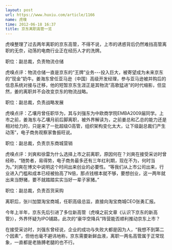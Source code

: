 ```yaml
---
layout: post
url: https://www.huxiu.com/article/1166
name: 虎嗅
time: 2012-06-18 16:37
title: 京东离职高管一览
---
```

虎嗅整理了过去两年离职的京东高管，不得不说，上市的诱惑背后仍然难挡高管离职的无奈，动荡的电商行业正在经历人才的洗牌。

职位：副总裁，负责物流仓储

虎嗅点评：物流仓储一直是京东的“王牌”业务---投入巨大，被寄望成为未来京东的“现金”奶牛。姜海东曾任亚马逊（中国）高级开发经理，参与亚马逊被并购后的信息系统对接与迁移，他的短暂京东生涯正是其物流“高歌猛进”的时代缩影，但显然，姜的离职并不会改变京东的物流战略。

职位：副总裁，负责战略发展

虎嗅点评：乙壤月曾任职华为，其与刘强东为中欧商学院EMBA2009届同学。上市之前，姜海东与乙壤月前后脚离职，被外界解读为，之前姜总和乙总的能力还是相对给力的，只是来了一批超级O高管，组织架构变化太大，让下级副总裁们产生动荡”，电子商务观察家鲁振旺说。

职位：副总裁，负责京东商城营销

虎嗅点评：刘爽和徐雷为什么选择上市之前离职，原因何在？刘爽在接受采访时曾经称，“随势者，易得势，电子商务最多还有三年红利期，现在不为，何时当为。”刘爽在博文中说明这个时间出来创业的必要性。“等我们从上市公司出来，行业进入门槛和成本已经被抬高了N倍，那点钱根本就不够，要想创业，这一两年就出来当野猪，要不就踏踏实实当好一辈子家猪。”

职位：副总裁，负责百货采购

离职后，张川加盟淘宝商城，任职高级总监，直接向淘宝商城CEO张勇汇报。

今年上半年，京东先后引进了多位新高管（虎嗅之前文章《认识下京东的新高管》），外界怀疑为IPO铺路，此次的“豪华空降兵”阵营能否顺利推动京东上市？

在接受采访时，刘强东曾经说，企业的成功与失败大都是因为人，“我想不到第二个因素”，但他也毫不避讳地称，京东需要新鲜血液，离职一两名高管属于正常现象，一直都是老胳膊老腿的也不行。

